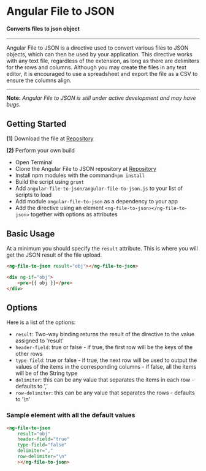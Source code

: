 # Angular File to JSON

#### Converts files to json object

---

Angular File to JSON is a directive used to convert various files to JSON objects, which can then be used by your application. This directive works with any text file, regardless of the extension, as long as there are delimiters for the rows and columns. Although you may create the files in any text editor, it is encouraged to use a spreadsheet and export the file as a CSV to ensure the columns align.

---

**Note:** *Angular File to JSON is still under active development and may have bugs.*

## Getting Started

**(1)** Download the file at [Repository](https://github.com/aburchette/angular-file-to-json)

**(2)** Perform your own build
 - Open Terminal
 - Clone the Angular File to JSON repository at [Repository](https://github.com/aburchette/angular-file-to-json)
 - Install npm modules with the command`npm install`
 - Build the script using `grunt`
 - Add `angular-file-to-json/angular-file-to-json.js` to your list of scripts to load
 - Add module `angular-file-to-json` as a dependency to your app
 - Add the directive using an element `<ng-file-to-json></ng-file-to-json>` together with options as attributes

## Basic Usage

At a minimum you should specify the `result` attribute. This is where you will get the JSON result of the file upload.

```html
<ng-file-to-json result="obj"></ng-file-to-json>

<div ng-if="obj">
    <pre>{{ obj }}</pre>
</div>
```

## Options

Here is a list of the options:

 - `result`: Two-way binding returns the result of the directive to the value assigned to 'result'
 - `header-field`: true or false - if true, the first row will be the keys of the other rows
 - `type-field`: true or false - if true, the next row will be used to output the values of the items in the corresponding columns - if false, all the items will be of the String type
 - `delimiter`: this can be any value that separates the items in each row - defaults to ','
 - `row-delimiter`: this can be any value that separates the rows - defaults to '\n'

### Sample element with all the default values

```html
<ng-file-to-json
	result="obj"
    header-field="true"
    type-field="false"
    delimiter=","
    row-delimiter="\n"
    ></ng-file-to-json>
```